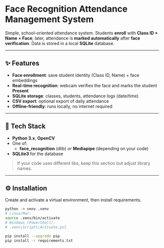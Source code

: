 # Face Recognition Attendance Management System

Simple, school-oriented attendance system. Students **enroll** with **Class ID + Name + Face**; later, attendance is **marked automatically** after **face verification**. Data is stored in a local **SQLite** database.

---

## ✨ Features
- **Face enrollment**: save student identity (Class ID, Name) + face embeddings
- **Real-time recognition**: webcam verifies the face and marks the student **Present**
- **SQLite storage**: classes, students, attendance logs (date/time)
- **CSV export**: optional export of daily attendance
- **Offline-friendly**: runs locally, no internet required

---

## 🧰 Tech Stack
- **Python 3.x**, **OpenCV**
- One of:
  - **face_recognition** (dlib) _or_ **Mediapipe** (depending on your code)
- **SQLite3** for the database

> If your code uses different libs, keep this section but adjust library names.

---

## ⚙️ Installation
Create and activate a virtual environment, then install requirements.

```bash
python -m venv .venv
# Linux/Mac:
source .venv/bin/activate
# Windows (PowerShell):
# .venv\Scripts\Activate.ps1

pip install --upgrade pip
pip install -r requirements.txt
